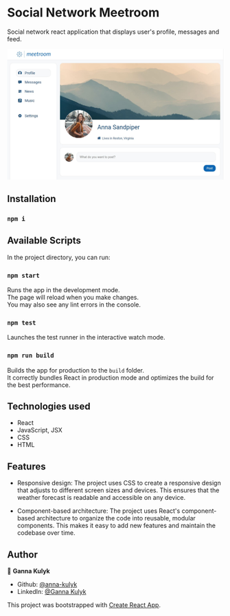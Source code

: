 # Social Network Meetroom

Social network react application that displays user's profile, messages and feed.

<!-- ## [Check the live demo](https://open-weather-react.netlify.app/) -->

![Screenshot](https://raw.githubusercontent.com/anna-kulyk/social-network/master/src/assets/images/meetroom.jpg)

## Installation

### `npm i`

## Available Scripts

In the project directory, you can run:

### `npm start`

Runs the app in the development mode.\
The page will reload when you make changes.\
You may also see any lint errors in the console.

### `npm test`

Launches the test runner in the interactive watch mode.

### `npm run build`

Builds the app for production to the `build` folder.\
It correctly bundles React in production mode and optimizes the build for the best performance.

## Technologies used

- React
- JavaScript, JSX
- CSS
- HTML

## Features

- Responsive design: The project uses CSS to create a responsive design that adjusts to different screen sizes and devices. This ensures that the weather forecast is readable and accessible on any device.

- Component-based architecture: The project uses React's component-based architecture to organize the code into reusable, modular components. This makes it easy to add new features and maintain the codebase over time.
<!--

## Acknowledgements

- [OpenWeatherMap API](https://openweathermap.org/api) -->

## Author

👤 **Ganna Kulyk**

- Github: [@anna-kulyk](https://github.com/anna-kulyk)
- LinkedIn: [@Ganna Kulyk](https://linkedin.com/in/ganna-kulyk-b90273252)

This project was bootstrapped with [Create React App](https://github.com/facebook/create-react-app).
